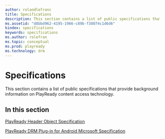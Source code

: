 ```yaml
---
author: rolandlefranc
title: Specifications
description: This section contains a list of public specifications that provide background information on PlayReady content access technology.
ms.assetid: "d8bbd962-4195-1966-c89b-f38074c1d6d6"
kindex: specifications
keywords: specifications
ms.author: rolefran
ms.topic: conceptual
ms.prod: playready
ms.technology: drm
---
```



# Specifications


This section contains a list of public specifications that provide background information on PlayReady content access technology.

## In this section

[PlayReady Header Object Specification](playready-header-specification.md)

[PlayReady DRM Plug-in for Android Microsoft Specification](playready-drm-plugin-for-android-specification.md)
